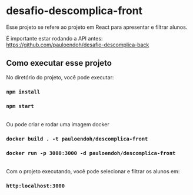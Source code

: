# desafio-descomplica-front

Esse projeto se refere ao projeto em React para apresentar e filtrar alunos.

É importante estar rodando a API antes: https://github.com/pauloendoh/desafio-descomplica-back

## Como executar esse projeto

No diretório do projeto, você pode executar: 

### `npm install`
### `npm start`

<br>
Ou pode criar e rodar uma imagem docker 

### `docker build . -t pauloendoh/descomplica-front`
### `docker run -p 3000:3000 -d pauloendoh/descomplica-front`

<br>
Com o projeto executando, você pode selecionar e filtrar os alunos em: 

### `http:localhost:3000`
